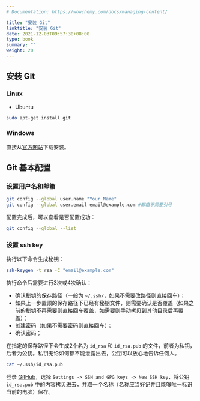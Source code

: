```yaml
---
# Documentation: https://wowchemy.com/docs/managing-content/

title: "安装 Git"
linktitle: "安装 Git"
date: 2021-12-03T09:57:30+08:00
type: book
summary: ""
weight: 20
---
```


<!--more-->

## 安装 Git

### Linux

- Ubuntu

```sh
sudo apt-get install git
```

### Windows

直接从[官方网站](https://git-scm.com/downloads)下载安装。

## Git 基本配置

### 设置用户名和邮箱

```sh
git config --global user.name "Your Name"
git config --global user.email email@example.com #邮箱不需要引号
```

配置完成后，可以查看是否配置成功：

```sh
git config --global --list 
```

### 设置 ssh key

执行以下命令生成秘钥：

```sh
ssh-keygen -t rsa -C "email@example.com"
```

执行命令后需要进行3次或4次确认：
- 确认秘钥的保存路径（一般为 `~/.ssh/`，如果不需要改路径则直接回车）；
- 如果上一步置顶的保存路径下已经有秘钥文件，则需要确认是否覆盖（如果之前的秘钥不再需要则直接回车覆盖，如需要则手动拷贝到其他目录后再覆盖）；
- 创建密码（如果不需要密码则直接回车）；
- 确认密码；

在指定的保存路径下会生成2个名为 `id_rsa` 和 `id_rsa.pub` 的文件，前者为私钥，后者为公钥。私钥无论如何都不能泄露出去，公钥可以放心地告诉任何人。

```sh
cat ~/.ssh/id_rsa.pub
```

登录 [GitHub](https:github.com)，选择 `Settings -> SSH and GPG keys -> New SSH key`，将公钥 `id_rsa.pub` 中的内容拷贝进去，并取一个名称（名称应当好记并且能够唯一标识当前的电脑）保存。